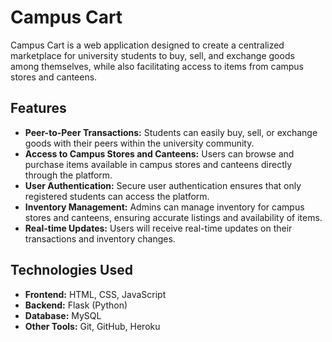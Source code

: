 # Campus Cart

Campus Cart is a web application designed to create a centralized marketplace for university students to buy, sell, and exchange goods among themselves, while also facilitating access to items from campus stores and canteens. 

## Features

- **Peer-to-Peer Transactions:** Students can easily buy, sell, or exchange goods with their peers within the university community.
- **Access to Campus Stores and Canteens:** Users can browse and purchase items available in campus stores and canteens directly through the platform.
- **User Authentication:** Secure user authentication ensures that only registered students can access the platform.
- **Inventory Management:** Admins can manage inventory for campus stores and canteens, ensuring accurate listings and availability of items.
- **Real-time Updates:** Users will receive real-time updates on their transactions and inventory changes.

## Technologies Used

- **Frontend:** HTML, CSS, JavaScript
- **Backend:** Flask (Python)
- **Database:** MySQL
- **Other Tools:** Git, GitHub, Heroku
